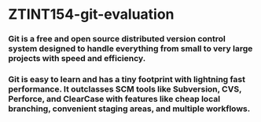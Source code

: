 # ZTINT154-git-evaluation
### Git is a free and open source distributed version control system designed to handle everything from small to very large projects with speed and efficiency.

### Git is easy to learn and has a tiny footprint with lightning fast performance. It outclasses SCM tools like Subversion, CVS, Perforce, and ClearCase with features like cheap local branching, convenient staging areas, and multiple workflows.